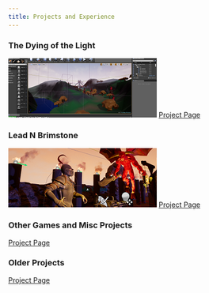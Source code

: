 ```yaml
---
title: Projects and Experience
---
```


### **The Dying of the Light**
[![Lead N Brimstone Preview Picture](/assets/img/LDCover.PNG)](/projects/DyingOfTheLight)
[Project Page](/projects/DyingOfTheLight)

### **Lead N Brimstone** 
[![Lead N Brimstone Preview Picture](/assets/img/LnBCover.PNG)](/projects/LeadNBrimstone) 
[Project Page](/projects/LeadNBrimstone) 

### **Other Games and Misc Projects** 
[Project Page](/projects/GameJamMisc) 

### **Older Projects** 
[Project Page](/projects/OldProjects) 